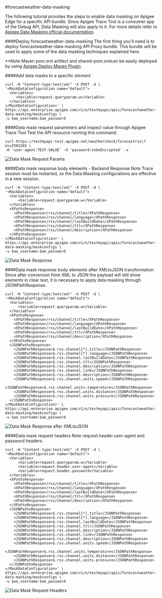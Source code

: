 #forecastweather-data-masking

The following tutorial provides the steps to enable data masking on Apigee Edge for a specific API bundle. Since Apigee Trace Tool is a consumer app of the Debug API, Data Masking will also apply to it.
For more details refer to [Apigee Data Masking official documentation](http://apigee.com/docs/api-services/content/data-masking).


####Deploy forecastweather-data-masking
The first thing you'll need is to deploy forecastweather-data-masking API Proxy bundle. This bundle will be used to apply some of the data masking techniques explained here.

**Note Maven pom.xml artifact and shared-pom.xmlcan be easily deployed by using [Apigee Deploy Maven Plugin](https://github.com/apigee/apigee-deploy-maven-plugin). 

####Add data masks to a specific element
```
curl -H "Content-type:text/xml" -X POST -d \
'<MaskDataConfiguration name="default">
  <Variables>
     <Variable>request.queryparam.w</Variable>
  </Variables>
</MaskDataConfiguration>' \
https://api.enterprise.apigee.com/v1/o/testmyapi/apis/forecastweather-data-masking/maskconfigs \
-u $ae_username:$ae_password
```

####Data mask request parameters and inspect value through Apigee Trace Tool
Test the API resource running this command:
```
curl https://testmyapi-test.apigee.net/weathercheck/forecastrss\?w\=2502265 \
-H 'user-agent:TEST-VALUE' -H 'password:tobeEncrypted' -v
```
![Data Mask Request Params](https://www.dropbox.com/s/i5cr1v5h8yi5ful/Data-Mask-Request-Parameters.png?dl=1 "Data Mask Request Params")

####Data mask response body elements - Backend Response
Note Trace session must be restarted, so the Data Masking configurations are effective in a new session.

```
curl -H "Content-type:text/xml" -X POST -d \
'<MaskDataConfiguration name="default">
  <Variables>
      <Variable>request.queryparam.w</Variable>
  </Variables>
  <XPathsResponse>
    <XPathResponse>/rss/channel/title</XPathResponse>
    <XPathResponse>/rss/channel/language</XPathResponse>
    <XPathResponse>/rss/channel/lastBuildDate</XPathResponse>
    <XPathResponse>/rss/channel/ttl</XPathResponse>
    <XPathResponse>/rss/channel/description</XPathResponse>
  </XPathsResponse>
</MaskDataConfiguration>' \
https://api.enterprise.apigee.com/v1/o/testmyapi/apis/forecastweather-data-masking/maskconfigs \
-u $ae_username:$ae_password
```
![Data Mask Response](https://www.dropbox.com/s/6i65ccwl0lfeu5l/DataMask-Response.png?dl=1 "Data Mask Response")

####Data mask response body elements after XMLtoJSON transformation
Since after conversion from XML to JSON the payload will still show elements in clear text, it is necessary to apply data masking through JSONPathResponse.
```
curl -H "Content-type:text/xml" -X POST -d \
'<MaskDataConfiguration name="default">
  <Variables>
      <Variable>request.queryparam.w</Variable>
  </Variables>
  <XPathsResponse>
    <XPathResponse>/rss/channel/title</XPathResponse>
    <XPathResponse>/rss/channel/language</XPathResponse>
    <XPathResponse>/rss/channel/lastBuildDate</XPathResponse>
    <XPathResponse>/rss/channel/ttl</XPathResponse>
    <XPathResponse>/rss/channel/description</XPathResponse>
  </XPathsResponse>
  <JSONPathsResponse>
    <JSONPathResponse>$.rss.channel[*].title</JSONPathResponse>
    <JSONPathResponse>$.rss.channel[*].language</JSONPathResponse>
    <JSONPathResponse>$.rss.channel.lastBuildDate</JSONPathResponse>
    <JSONPathResponse>$.rss.channel.ttl</JSONPathResponse>
    <JSONPathResponse>$.rss.channel.description</JSONPathResponse>
    <JSONPathResponse>$.rss.channel.link</JSONPathResponse>
    <JSONPathResponse>$.rss.channel.description</JSONPathResponse>
    <JSONPathResponse>$.rss.channel.units.speed</JSONPathResponse>
    <JSONPathResponse>$.rss.channel.units.temperature</JSONPathResponse>
    <JSONPathResponse>$.rss.channel.units.distance</JSONPathResponse>
    <JSONPathResponse>$.rss.channel.units.pressure</JSONPathResponse>
  </JSONPathsResponse>  
</MaskDataConfiguration>' \
https://api.enterprise.apigee.com/v1/o/testmyapi/apis/forecastweather-data-masking/maskconfigs \
-u $ae_username:$ae_password
```
![Data Mask Response after XMLtoJSON](https://www.dropbox.com/s/nmyhkwjkbwsbf8t/DataMask-Response-XMLtoJSON.png?dl=1 "Data Mask Response after XMLtoJSON")

####Data mask request headers
Note request.header.user-agent and password headers.

```
curl -H "Content-type:text/xml" -X POST -d \
'<MaskDataConfiguration name="default">
  <Variables>
      <Variable>request.queryparam.w</Variable>
      <Variable>request.header.user-agent</Variable>
      <Variable>request.header.password</Variable>
  </Variables>
  <XPathsResponse>
    <XPathResponse>/rss/channel/title</XPathResponse>
    <XPathResponse>/rss/channel/language</XPathResponse>
    <XPathResponse>/rss/channel/lastBuildDate</XPathResponse>
    <XPathResponse>/rss/channel/ttl</XPathResponse>
    <XPathResponse>/rss/channel/description</XPathResponse>
  </XPathsResponse>
  <JSONPathsResponse>
    <JSONPathResponse>$.rss.channel[*].title</JSONPathResponse>
    <JSONPathResponse>$.rss.channel[*].language</JSONPathResponse>
    <JSONPathResponse>$.rss.channel.lastBuildDate</JSONPathResponse>
    <JSONPathResponse>$.rss.channel.ttl</JSONPathResponse>
    <JSONPathResponse>$.rss.channel.description</JSONPathResponse>
    <JSONPathResponse>$.rss.channel.link</JSONPathResponse>
    <JSONPathResponse>$.rss.channel.description</JSONPathResponse>
    <JSONPathResponse>$.rss.channel.units.speed</JSONPathResponse>
    <JSONPathResponse>$.rss.channel.units.temperature</JSONPathResponse>
    <JSONPathResponse>$.rss.channel.units.distance</JSONPathResponse>
    <JSONPathResponse>$.rss.channel.units.pressure</JSONPathResponse>
  </JSONPathsResponse>  
</MaskDataConfiguration>' \
https://api.enterprise.apigee.com/v1/o/testmyapi/apis/forecastweather-data-masking/maskconfigs \
-u $ae_username:$ae_password
```
![Data Mask Request Headers](https://www.dropbox.com/s/89pv0aoinutj44a/DataMask-RequestHeaders.png?dl=1 "Data Mask Request Headers")
